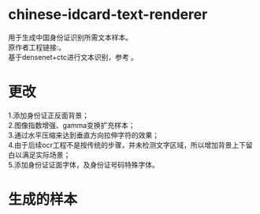 # chinese-idcard-text-renderer
用于生成中国身份证识别所需文本样本。  
原作者工程链接:。  
基于densenet+ctc进行文本识别，参考  。
# 更改
1.添加身份证正反面背景；  
2.图像指数增强、gamma变换扩充样本；  
3.通过水平压缩来达到垂直方向拉伸字符的效果；  
4.由于后续ocr工程不是按传统的步骤，并未检测文字区域，所以增加背景上下留白以满足实际场景；  
5.添加身份证证面字体，及身份证号码特殊字体。  
# 生成的样本



